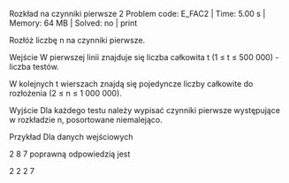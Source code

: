 Rozkład na czynniki pierwsze 2
Problem code: E_FAC2 | Time: 5.00 s | Memory: 64 MB | Solved: no | print

Rozłóż liczbę n na czynniki pierwsze.

Wejście
W pierwszej linii znajduje się liczba całkowita t (1 ≤ t ≤ 500 000) - liczba testów.

W kolejnych t wierszach znajdą się pojedyncze liczby całkowite do rozłożenia (2 ≤ n ≤ 1 000 000).

Wyjście
Dla każdego testu należy wypisać czynniki pierwsze występujące w rozkładzie n, posortowane niemalejąco.

Przykład
Dla danych wejściowych

2
8
7
poprawną odpowiedzią jest

2 2 2
7